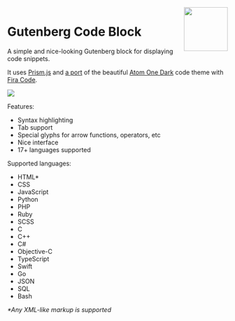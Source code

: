 <img align="right" width="100" height="100" src="https://i.imgur.com/6fIBFF1.png">

# Gutenberg Code Block

A simple and nice-looking Gutenberg block for displaying code snippets.

It uses [Prism.js](https://github.com/PrismJS/prism) and [a port](https://github.com/AGMStudio/prism-theme-one-dark) of the beautiful [Atom One Dark](https://github.com/atom/one-dark-syntax) code theme with [Fira Code](https://fonts.google.com/specimen/Fira+Code).

![](https://i.imgur.com/tYNqfg7.png)

Features:
- Syntax highlighting
- Tab support
- Special glyphs for arrow functions, operators, etc
- Nice interface
- 17+ languages supported

Supported languages:
- HTML*
- CSS
- JavaScript
- Python
- PHP
- Ruby
- SCSS
- C
- C++
- C#
- Objective-C
- TypeScript
- Swift
- Go
- JSON
- SQL
- Bash

_*Any XML-like markup is supported_

